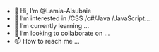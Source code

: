 - 👋 Hi, I’m @Lamia-Alsubaie
- 👀 I’m interested in /CSS /c#/Java /JavaScript....
- 🌱 I’m currently learning ...
- 💞️ I’m looking to collaborate on ...
- 📫 How to reach me ...

<!---
Lamia-Alsubaie/Lamia-Alsubaie is a ✨ special ✨ repository because its `README.md` (this file) appears on your GitHub profile.
You can click the Preview link to take a look at your changes.
--->
